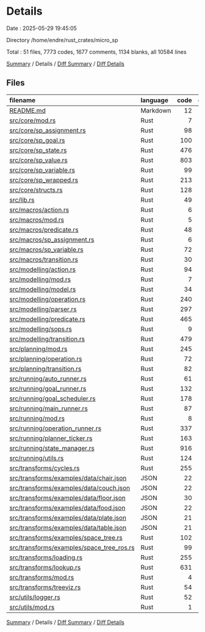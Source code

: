 # Details

Date : 2025-05-29 19:45:05

Directory /home/endre/rust_crates/micro_sp

Total : 51 files,  7773 codes, 1677 comments, 1134 blanks, all 10584 lines

[Summary](results.md) / Details / [Diff Summary](diff.md) / [Diff Details](diff-details.md)

## Files
| filename | language | code | comment | blank | total |
| :--- | :--- | ---: | ---: | ---: | ---: |
| [README.md](/README.md) | Markdown | 12 | 0 | 3 | 15 |
| [src/core/mod.rs](/src/core/mod.rs) | Rust | 7 | 0 | 1 | 8 |
| [src/core/sp\_assignment.rs](/src/core/sp_assignment.rs) | Rust | 98 | 6 | 18 | 122 |
| [src/core/sp\_goal.rs](/src/core/sp_goal.rs) | Rust | 100 | 2 | 11 | 113 |
| [src/core/sp\_state.rs](/src/core/sp_state.rs) | Rust | 476 | 20 | 54 | 550 |
| [src/core/sp\_value.rs](/src/core/sp_value.rs) | Rust | 803 | 10 | 105 | 918 |
| [src/core/sp\_variable.rs](/src/core/sp_variable.rs) | Rust | 99 | 46 | 20 | 165 |
| [src/core/sp\_wrapped.rs](/src/core/sp_wrapped.rs) | Rust | 213 | 4 | 21 | 238 |
| [src/core/structs.rs](/src/core/structs.rs) | Rust | 128 | 4 | 18 | 150 |
| [src/lib.rs](/src/lib.rs) | Rust | 49 | 1 | 8 | 58 |
| [src/macros/action.rs](/src/macros/action.rs) | Rust | 6 | 0 | 1 | 7 |
| [src/macros/mod.rs](/src/macros/mod.rs) | Rust | 5 | 0 | 1 | 6 |
| [src/macros/predicate.rs](/src/macros/predicate.rs) | Rust | 48 | 0 | 5 | 53 |
| [src/macros/sp\_assignment.rs](/src/macros/sp_assignment.rs) | Rust | 6 | 0 | 1 | 7 |
| [src/macros/sp\_variable.rs](/src/macros/sp_variable.rs) | Rust | 72 | 9 | 7 | 88 |
| [src/macros/transition.rs](/src/macros/transition.rs) | Rust | 30 | 0 | 2 | 32 |
| [src/modelling/action.rs](/src/modelling/action.rs) | Rust | 94 | 2 | 15 | 111 |
| [src/modelling/mod.rs](/src/modelling/mod.rs) | Rust | 7 | 0 | 0 | 7 |
| [src/modelling/model.rs](/src/modelling/model.rs) | Rust | 34 | 30 | 4 | 68 |
| [src/modelling/operation.rs](/src/modelling/operation.rs) | Rust | 240 | 20 | 21 | 281 |
| [src/modelling/parser.rs](/src/modelling/parser.rs) | Rust | 297 | 6 | 34 | 337 |
| [src/modelling/predicate.rs](/src/modelling/predicate.rs) | Rust | 465 | 10 | 34 | 509 |
| [src/modelling/sops.rs](/src/modelling/sops.rs) | Rust | 9 | 70 | 7 | 86 |
| [src/modelling/transition.rs](/src/modelling/transition.rs) | Rust | 479 | 314 | 76 | 869 |
| [src/planning/mod.rs](/src/planning/mod.rs) | Rust | 245 | 1 | 14 | 260 |
| [src/planning/operation.rs](/src/planning/operation.rs) | Rust | 72 | 1 | 3 | 76 |
| [src/planning/transition.rs](/src/planning/transition.rs) | Rust | 82 | 2 | 4 | 88 |
| [src/running/auto\_runner.rs](/src/running/auto_runner.rs) | Rust | 61 | 3 | 10 | 74 |
| [src/running/goal\_runner.rs](/src/running/goal_runner.rs) | Rust | 132 | 47 | 32 | 211 |
| [src/running/goal\_scheduler.rs](/src/running/goal_scheduler.rs) | Rust | 178 | 375 | 50 | 603 |
| [src/running/main\_runner.rs](/src/running/main_runner.rs) | Rust | 87 | 44 | 27 | 158 |
| [src/running/mod.rs](/src/running/mod.rs) | Rust | 8 | 1 | 0 | 9 |
| [src/running/operation\_runner.rs](/src/running/operation_runner.rs) | Rust | 337 | 207 | 67 | 611 |
| [src/running/planner\_ticker.rs](/src/running/planner_ticker.rs) | Rust | 163 | 10 | 15 | 188 |
| [src/running/state\_manager.rs](/src/running/state_manager.rs) | Rust | 916 | 53 | 136 | 1,105 |
| [src/running/utils.rs](/src/running/utils.rs) | Rust | 124 | 34 | 18 | 176 |
| [src/transforms/cycles.rs](/src/transforms/cycles.rs) | Rust | 255 | 52 | 50 | 357 |
| [src/transforms/examples/data/chair.json](/src/transforms/examples/data/chair.json) | JSON | 22 | 0 | 0 | 22 |
| [src/transforms/examples/data/couch.json](/src/transforms/examples/data/couch.json) | JSON | 22 | 0 | 0 | 22 |
| [src/transforms/examples/data/floor.json](/src/transforms/examples/data/floor.json) | JSON | 30 | 0 | 0 | 30 |
| [src/transforms/examples/data/food.json](/src/transforms/examples/data/food.json) | JSON | 22 | 0 | 0 | 22 |
| [src/transforms/examples/data/plate.json](/src/transforms/examples/data/plate.json) | JSON | 21 | 0 | 0 | 21 |
| [src/transforms/examples/data/table.json](/src/transforms/examples/data/table.json) | JSON | 21 | 0 | 0 | 21 |
| [src/transforms/examples/space\_tree.rs](/src/transforms/examples/space_tree.rs) | Rust | 102 | 2 | 44 | 148 |
| [src/transforms/examples/space\_tree\_ros.rs](/src/transforms/examples/space_tree_ros.rs) | Rust | 99 | 27 | 54 | 180 |
| [src/transforms/loading.rs](/src/transforms/loading.rs) | Rust | 255 | 54 | 31 | 340 |
| [src/transforms/lookup.rs](/src/transforms/lookup.rs) | Rust | 631 | 32 | 75 | 738 |
| [src/transforms/mod.rs](/src/transforms/mod.rs) | Rust | 4 | 0 | 0 | 4 |
| [src/transforms/treeviz.rs](/src/transforms/treeviz.rs) | Rust | 54 | 175 | 32 | 261 |
| [src/utils/logger.rs](/src/utils/logger.rs) | Rust | 52 | 3 | 5 | 60 |
| [src/utils/mod.rs](/src/utils/mod.rs) | Rust | 1 | 0 | 0 | 1 |

[Summary](results.md) / Details / [Diff Summary](diff.md) / [Diff Details](diff-details.md)
